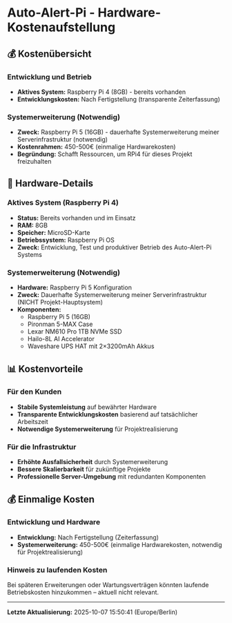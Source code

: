 # Auto-Alert-Pi - Hardware-Kostenaufstellung

## 💰 Kostenübersicht

### Entwicklung und Betrieb
- **Aktives System:** Raspberry Pi 4 (8GB) - bereits vorhanden
- **Entwicklungskosten:** Nach Fertigstellung (transparente Zeiterfassung)

### Systemerweiterung (Notwendig)
- **Zweck:** Raspberry Pi 5 (16GB) - dauerhafte Systemerweiterung meiner Serverinfrastruktur (notwendig)
- **Kostenrahmen:** 450-500€ (einmalige Hardwarekosten)
- **Begründung:** Schafft Ressourcen, um RPi4 für dieses Projekt freizuhalten

## 🔧 Hardware-Details

### Aktives System (Raspberry Pi 4)
- **Status:** Bereits vorhanden und im Einsatz
- **RAM:** 8GB
- **Speicher:** MicroSD-Karte
- **Betriebssystem:** Raspberry Pi OS
- **Zweck:** Entwicklung, Test und produktiver Betrieb des Auto-Alert-Pi Systems

### Systemerweiterung (Notwendig)
- **Hardware:** Raspberry Pi 5 Konfiguration
- **Zweck:** Dauerhafte Systemerweiterung meiner Serverinfrastruktur (NICHT Projekt-Hauptsystem)
- **Komponenten:**
  - Raspberry Pi 5 (16GB)
  - Pironman 5-MAX Case
  - Lexar NM610 Pro 1TB NVMe SSD
  - Hailo-8L AI Accelerator
  - Waveshare UPS HAT mit 2×3200mAh Akkus

## 📊 Kostenvorteile

### Für den Kunden
- **Stabile Systemleistung** auf bewährter Hardware
- **Transparente Entwicklungskosten** basierend auf tatsächlicher Arbeitszeit
- **Notwendige Systemerweiterung** für Projektrealisierung

### Für die Infrastruktur
- **Erhöhte Ausfallsicherheit** durch Systemerweiterung
- **Bessere Skalierbarkeit** für zukünftige Projekte
- **Professionelle Server-Umgebung** mit redundanten Komponenten

## 💰 Einmalige Kosten

### Entwicklung und Hardware
- **Entwicklung:** Nach Fertigstellung (Zeiterfassung)
- **Systemerweiterung:** 450-500€ (einmalige Hardwarekosten, notwendig für Projektrealisierung)

### Hinweis zu laufenden Kosten
Bei späteren Erweiterungen oder Wartungsverträgen könnten laufende Betriebskosten hinzukommen – aktuell nicht relevant.

---
**Letzte Aktualisierung:** 2025-10-07 15:50:41 (Europe/Berlin)